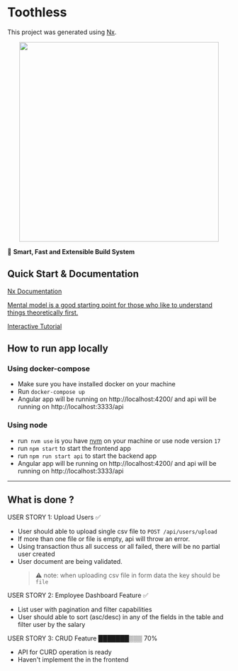 # Toothless

This project was generated using [Nx](https://nx.dev).

<p style="text-align: center;"><img src="https://raw.githubusercontent.com/nrwl/nx/master/images/nx-logo.png" width="450"></p>

🔎 **Smart, Fast and Extensible Build System**

## Quick Start & Documentation

[Nx Documentation](https://nx.dev/getting-started/intro)

[Mental model is a good starting point for those who like to understand things theoretically first.](https://nx.dev/concepts/mental-model)

[Interactive Tutorial](https://nx.dev/getting-started/angular-tutorial)

## How to run app locally

### Using docker-compose

- Make sure you have installed docker on your machine
- Run `docker-compose up`
- Angular app will be running on http://localhost:4200/ and api will be running on http://localhost:3333/api

### Using node

- run` nvm use` is you have [nvm](https://github.com/nvm-sh/nvm) on your machine or use node version `17`
- run `npm start` to start the frontend app
- run `npm run start api` to start the backend app
- Angular app will be running on http://localhost:4200/ and api will be running on http://localhost:3333/api

---

## What is done ?

USER STORY 1: Upload Users ✅

- User should able to upload single csv file to `POST /api/users/upload`
- If more than one file or file is empty, api will throw an error.
- Using transaction thus all success or all failed, there will be no partial user created
- User document are being validated.
  > :warning: note: when uploading csv file in form data the key should be `file`

USER STORY 2: Employee Dashboard Feature ✅

- List user with pagination and filter capabilities
- User should able to sort (asc/desc) in any of the fields in the table and filter user by the salary

USER STORY 3: CRUD Feature ███████▒▒▒ 70%

- API for CURD operation is ready
- Haven't implement the in the frontend
